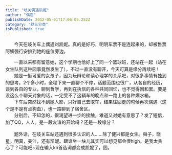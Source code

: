 ```yaml
---
title: "岐关偶遇凯妮"
author: "偶遇"
publishDate: 2012-05-01T17:06:05.252Z
category: "默认分类"
isPublished: true
---
```


&nbsp;<span style="line-height: 22px;"    >&nbsp; &nbsp; &nbsp; </span>今天在岐关车上偶遇刘凯妮。真的是好巧，明明车票不是连起来的，却被售票阿姨强行安排到她的座位旁边。<br><div><span style="line-height: 22px;"    >&nbsp; &nbsp; &nbsp; &nbsp;</span>一直以来都有留意她，这个学期也恰好上了同一个篮球班，还站在一起（站在女生队列这种囧事竟然发生了），不过一直没有聊开，今天可算是缘分再续吧！<br><div><span style="line-height: 22px;"    >&nbsp; &nbsp; &nbsp; &nbsp;</span>她是一挺可爱的女孩子，因为玩辩论和读心理学的关系吧，对很多事情有独到的思考。2个多小时，全程下来一直聊个不停，话题范围也很广，从各自的经历，谈到各自的专业，聊到哲学，再到在执信的各种共同回忆，也不觉得困和累。要是没这么个聊天对象的话，一定受不了这辆车的晚点和一路上的各种爆水箱。</div><div><span style="line-height: 22px;"    >&nbsp; &nbsp; &nbsp; &nbsp;</span>下车后突然找不到她人影，只好自己去取车，结果往回走的时候再次偶遇（这个是不是有点狗血），也一路聊到了宿舍区。<br><span style="line-height: 22px;"    >&nbsp; &nbsp; &nbsp; &nbsp;</span>分别后，不知怎的，很渴望进一步的接触，难道又对她有意思了？发了短信，加了QQ，人人。是一段友谊的开始吗？还是一段缘分？<wbr></div></div><div><br></div><div><span style="line-height: 22px;"    >&nbsp; &nbsp; &nbsp; &nbsp;</span>题外话，在岐关车站还遇到很多认识的人……除了健兴都是女生。舜子，晓星，明真，美沣，还有凯妮。跟谁坐一块儿其实可以想见都会很high。是我太贪心了？可能吧~现在输入kn首选词都变成凯妮了，囧。</div>